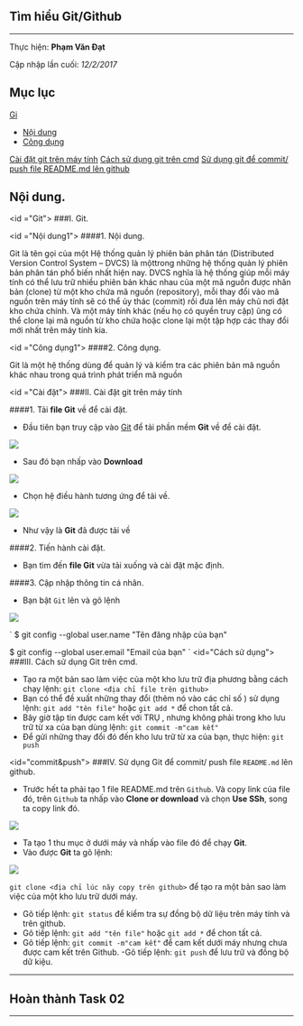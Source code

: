 ## Tìm hiểu Git/Github
---
  Thực hiện: **Phạm Văn Đạt**

  Cập nhập lần cuối: *12/2/2017*

## Mục lục 

<a href="#1.Git">Gi</a>
  <ul>
    <li><a href="#1.1Nội dung1">Nội dung</a></li>
    <li><a href="#1.2Công dụng1">Công dụng</a></li>
  </ul>
<a href="#2.Cài đặt">Cài đặt git trên máy tính</a>  
<a href="#3.Cách sử dụng">Cách sử dụng git trên cmd</a>   
<a href="#4.commit&push">Sử dụng git để commit/ push file README.md lên github</a>

## Nội dung.

<id ="Git">
###I. Git. 

<id ="Nội dung1">
####1. Nội dung.

Git là tên gọi của một Hệ thống quản lý phiên bản phân tán (Distributed Version Control System – DVCS) là mộttrong những hệ thống quản lý phiên bản phân tán phổ biến nhất hiện nay. DVCS nghĩa là hệ thống giúp mỗi máy tính có thể lưu trữ nhiều phiên bản khác nhau của một mã nguồn được nhân bản (clone) từ một kho chứa mã nguồn (repository), mỗi thay đổi vào mã nguồn trên máy tính sẽ có thể ủy thác (commit) rồi đưa lên máy chủ nơi đặt kho chứa chính. Và một máy tính khác (nếu họ có quyền truy cập) ũng có thể clone lại mã nguồn từ kho chứa hoặc clone lại một tập hợp các thay đổi mới nhất trên máy tính kia. 

<id ="Công dụng1">
####2. Công dụng.

Git là một hệ thống dùng để quản lý và kiểm tra các phiên bản mã nguồn khác nhau trong quá trình phát triển mã nguồn

<id ="Cài đặt">
###II. Cài đặt git trên máy tính

####1. Tải **file Git** về để cài đặt.

- Đầu tiên bạn truy cập vào [Git](https://git-scm.com/) để tải phần mềm **Git** về để cài đặt.

<img src="http://prntscr.com/e6fqwr">

- Sau đó bạn nhấp vào **Download**

<img src="http://prntscr.com/e6fqzl">

- Chọn hệ điều hành tương ứng để tải về.

<img src="http://prntscr.com/e6fr1y">

- Như vậy là **Git** đã được tải về

####2. Tiến hành cài đặt.

- Bạn tìm đến **file Git** vừa tải xuống và cài đặt mặc định.

####3. Cập nhập thông tin cá nhân.

- Bạn bật `Git` lên và gõ lệnh

<img src="http://prntscr.com/e6fr43">

`
$ git config --global user.name "Tên đăng nhập của bạn"

$ git config --global user.email "Email của bạn"
`
<id="Cách sử dụng">
###III. Cách sử dụng Git trên cmd.

- Tạo ra một bản sao làm việc của một kho lưu trữ địa phương bằng cách chạy lệnh:
 `git clone <địa chỉ file trên github>`
- Bạn có thể đề xuất những thay đổi (thêm nó vào các chỉ số ) sử dụng lệnh:
`git add "tên file"` hoặc `git add *` để chon tất cả.
- Bây giờ tập tin được cam kết với TRỤ , nhưng không phải trong kho lưu trữ từ xa của bạn dùng lệnh: 
`git commit -m"cam kết"`
- Để gửi những thay đổi đó đến kho lưu trữ từ xa của bạn, thực hiện:
`git push`

<id="commit&push">
###IV. Sử dụng Git để commit/ push file `README.md` lên github.

- Trước hết ta phải tạo 1 file README.md trên `Github`. Và copy link của file đó, trên `Github` ta nhấp vào **Clone or download** và chọn **Use SSh**, song ta copy link đó.

<img src="http://prntscr.com/e6fqh3">

- Ta tạo 1 thu mục ở dưới máy và nhấp vào file đó để chạy **Git**.
- Vào được **Git** ta gõ lệnh:

<img src="http://prntscr.com/e6fqhf">

`git clone <địa chỉ lúc nãy copy trên github>`
  để tạo ra một bản sao làm việc của một kho lưu trữ dưới máy.
- Gõ tiếp lệnh:
`git status` 
 để kiểm tra sự đồng bộ dữ liệu trên máy tính và trên github.
- Gõ tiếp lệnh:
`git add "tên file"` hoặc `git add *` để chon tất cả.
- Gõ tiếp lệnh:
`git commit -m"cam kết"`
 để cam kết dưới máy nhưng chưa được cam kết trên Github.
-Gõ tiếp lệnh:
`git push`
 để lưu trữ và đồng bộ dữ kiệu.

---
## Hoàn thành Task 02
---
